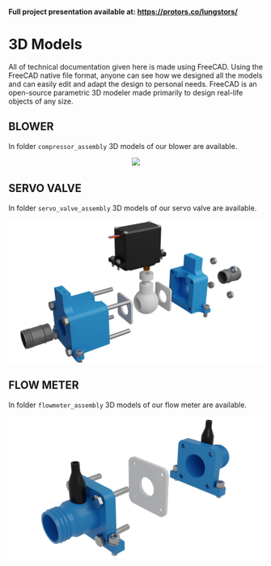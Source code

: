 **Full project presentation available at: https://protors.co/lungstors/**
# 3D Models

All of technical documentation given here is made using FreeCAD. Using the FreeCAD native file format, anyone can see how we designed all the models and can easily edit and adapt the design to personal needs. FreeCAD is an open-source parametric 3D modeler made primarily to design real-life objects of any size.

## BLOWER
In folder `compressor_assembly` 3D models of our blower are available.
<p align="center">
  <img src="compressor_assembly/images/lungstors_blower_7.png" width="600">
</p>

## SERVO VALVE
In folder `servo_valve_assembly` 3D models of our servo valve are available.
<p align="center">
  <img src="servo_valve_assembly/images/lungstors_servo_valve_4.png" width="600">
</p>

## FLOW METER
In folder `flowmeter_assembly` 3D models of our flow meter are available.
<p align="center">
  <img src="flowmeter_assembly/images/lungstor_flowmeter_4.png" width="600">
</p>
